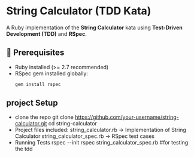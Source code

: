 # String Calculator (TDD Kata)
A Ruby implementation of the **String Calculator** kata using **Test-Driven Development (TDD)** and **RSpec**.
## 📌 Prerequisites
- Ruby installed (>= 2.7 recommended)  
- RSpec gem installed globally:
  ```bash
  gem install rspec
## project Setup
-  clone the repo
  git clone https://github.com/your-username/string-calculator.git
  cd string-calculator
- Project files included:
  string_calculator.rb → Implementation of String Calculator
   string_calculator_spec.rb → RSpec test cases
- Running Tests
  rspec --init
  rspec string_calculator_spec.rb  #for testing the tdd